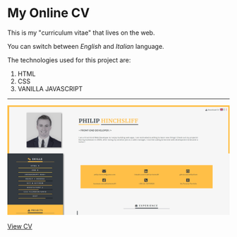 # My Online CV

This is my "curriculum vitae" that lives on the web. 

You can switch between *English* and *Italian* language.

The technologies used for this project are:

1. HTML
2. CSS
3. VANILLA JAVASCRIPT

---

![Preview Image](images/online-cv-preview1.png)

[View CV](https://philip-hinch-cv.netlify.app/)



